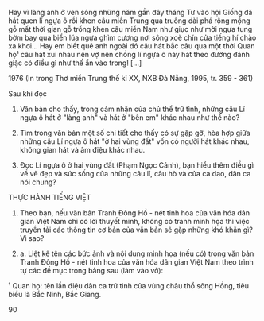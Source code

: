 Hay vì làng anh ở ven sông
những năm gần đây tháng Tư vào hội Giống
đã hát quen lí ngựa ô rồi
khen câu miền Trung qua truông dài phá rộng
mộng gỗ mất thời gian gỗ trống
khen câu miền Nam như giục như mời
ngựa tung bờm bay qua biển lúa
ngựa ghìm cương nơi sông xoè chín cửa
tiếng hí chào xa khơi...
Hay em biết quê anh ngoài đó
câu hát bắc câu qua một thời Quan họ¹
câu hát xui nhau nên vợ nên chồng
lí ngựa ô này hát theo đường đánh giặc
có điều gì như thế ẩn vào trong!
[...]

1976
(In trong Thơ miền Trung thế kỉ XX, NXB Đà Nẵng, 1995, tr. 359 - 361)

Sau khi đọc

1. Văn bản cho thấy, trong cảm nhận của chủ thể trữ tình, những câu Lí ngựa ô hát ở "làng anh" và hát ở "bên em" khác nhau như thế nào?

2. Tìm trong văn bản một số chi tiết cho thấy có sự gặp gỡ, hòa hợp giữa những câu Lí ngựa ô hát "ở hai vùng đất" vốn có người hát khác nhau, không gian hát và âm điệu khác nhau.

3. Đọc Lí ngựa ô ở hai vùng đất (Phạm Ngọc Cảnh), bạn hiểu thêm điều gì về vẻ đẹp và sức sống của những câu lí, câu hò và của ca dao, dân ca nói chung?

THỰC HÀNH TIẾNG VIỆT

1. Theo bạn, nếu văn bản Tranh Đông Hồ - nét tinh hoa của văn hóa dân gian Việt Nam chỉ có lời thuyết minh, không có tranh minh họa thì việc truyền tải các thông tin cơ bản của văn bản sẽ gặp những khó khăn gì? Vì sao?

2. a. Liệt kê tên các bức ảnh và nội dung minh họa (nếu có) trong văn bản Tranh Đông Hồ - nét tinh hoa của văn hóa dân gian Việt Nam theo trình tự các đề mục trong bảng sau (làm vào vở):

¹ Quan họ: tên lần điệu dân ca trữ tình của vùng châu thổ sông Hồng, tiêu biểu là Bắc Ninh, Bắc Giang.

90